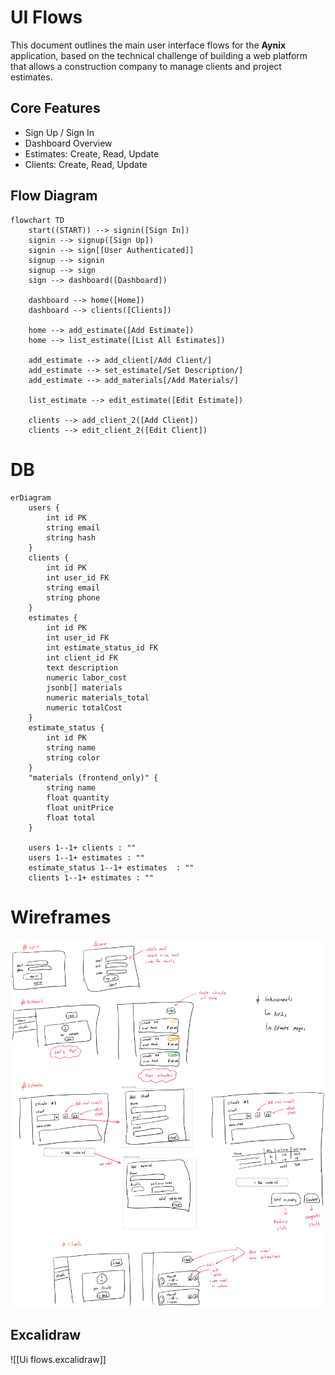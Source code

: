 # UI Flows

This document outlines the main user interface flows for the **Aynix** application, based on the technical challenge of building a web platform that allows a construction company to manage clients and project estimates.

## Core Features

- Sign Up / Sign In
- Dashboard Overview
- Estimates: Create, Read, Update
- Clients: Create, Read, Update

## Flow Diagram

```mermaid
flowchart TD
    start((START)) --> signin([Sign In])
    signin --> signup([Sign Up])
    signin --> sign[[User Authenticated]]
    signup --> signin
    signup --> sign
    sign --> dashboard([Dashboard])

    dashboard --> home([Home])
    dashboard --> clients([Clients])

    home --> add_estimate([Add Estimate])
    home --> list_estimate([List All Estimates])

    add_estimate --> add_client[/Add Client/]
    add_estimate --> set_estimate[/Set Description/]
    add_estimate --> add_materials[/Add Materials/]

    list_estimate --> edit_estimate([Edit Estimate])

    clients --> add_client_2([Add Client])
    clients --> edit_client_2([Edit Client])
```

# DB

```mermaid
erDiagram
	users {
		int id PK
		string email
		string hash
	}
	clients {
		int id PK
		int user_id FK
		string email
		string phone
	}
	estimates {
		int id PK
		int user_id FK
		int estimate_status_id FK
		int client_id FK
		text description
		numeric labor_cost
		jsonb[] materials
		numeric materials_total
		numeric totalCost
	}
	estimate_status {
		int id PK
		string name
		string color
	}
	"materials (frontend_only)" {
		string name
		float quantity
		float unitPrice
		float total
	}

	users 1--1+ clients : ""
	users 1--1+ estimates : ""
	estimate_status 1--1+ estimates  : ""
	clients 1--1+ estimates : ""
```

# Wireframes

![wireframes](attachments/ui-flows.png)

## Excalidraw

![[Ui flows.excalidraw]]
